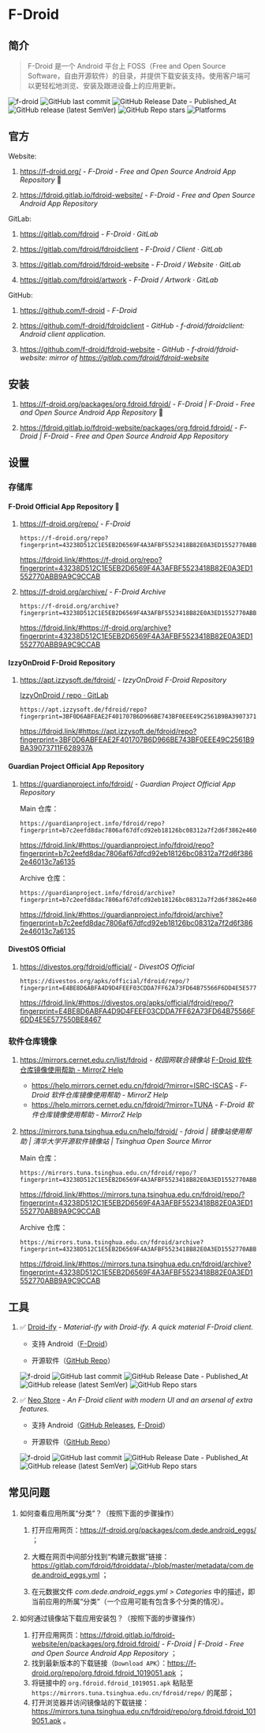 # F-Droid

## 简介

> F-Droid 是一个 Android 平台上 FOSS（Free and Open Source Software，自由开源软件）的目录，并提供下载安装支持。使用客户端可以更轻松地浏览、安装及跟进设备上的应用更新。

![f-droid](https://badgen.net/f-droid/v/org.fdroid.fdroid)
![GitHub last commit](https://img.shields.io/github/last-commit/f-droid/fdroidclient?color=blue&logo=github)
![GitHub Release Date - Published_At](https://img.shields.io/github/release-date/f-droid/fdroidclient?display_date=published_at&logo=github)
![GitHub release (latest SemVer)](https://img.shields.io/github/v/release/f-droid/fdroidclient?logo=github)
![GitHub Repo stars](https://img.shields.io/github/stars/f-droid/fdroidclient?style=social)
![Platforms](https://img.shields.io/badge/platforms-Android-blue)

## 官方

Website: 

1. https://f-droid.org/ - *F-Droid - Free and Open Source Android App Repository* 🚫

2. https://fdroid.gitlab.io/fdroid-website/ - *F-Droid - Free and Open Source Android App Repository*

GitLab: 

1. https://gitlab.com/fdroid - *F-Droid · GitLab*

2. https://gitlab.com/fdroid/fdroidclient - *F-Droid / Client · GitLab*

3. https://gitlab.com/fdroid/fdroid-website - *F-Droid / Website · GitLab*

4. https://gitlab.com/fdroid/artwork - *F-Droid / Artwork · GitLab*

GitHub: 

1. https://github.com/f-droid - *F-Droid*

2. https://github.com/f-droid/fdroidclient - *GitHub - f-droid/fdroidclient: Android client application.*

3. https://github.com/f-droid/fdroid-website - *GitHub - f-droid/fdroid-website: mirror of https://gitlab.com/fdroid/fdroid-website*

## 安装

1. https://f-droid.org/packages/org.fdroid.fdroid/ - *F-Droid | F-Droid - Free and Open Source Android App Repository* 🚫

2. https://fdroid.gitlab.io/fdroid-website/packages/org.fdroid.fdroid/ - *F-Droid | F-Droid - Free and Open Source Android App Repository*

## 设置

### 存储库

#### F-Droid Official App Repository 🚫

1. https://f-droid.org/repo/ - *F-Droid*

    ```uri
    https://f-droid.org/repo?fingerprint=43238D512C1E5EB2D6569F4A3AFBF5523418B82E0A3ED1552770ABB9A9C9CCAB
    ```

    https://fdroid.link/#https://f-droid.org/repo?fingerprint=43238D512C1E5EB2D6569F4A3AFBF5523418B82E0A3ED1552770ABB9A9C9CCAB

2. https://f-droid.org/archive/ - *F-Droid Archive*

    ```uri
    https://f-droid.org/archive?fingerprint=43238D512C1E5EB2D6569F4A3AFBF5523418B82E0A3ED1552770ABB9A9C9CCAB
    ```

    https://fdroid.link/#https://f-droid.org/archive?fingerprint=43238D512C1E5EB2D6569F4A3AFBF5523418B82E0A3ED1552770ABB9A9C9CCAB

#### IzzyOnDroid F-Droid Repository

1. https://apt.izzysoft.de/fdroid/ - *IzzyOnDroid F-Droid Repository*

    [IzzyOnDroid / repo · GitLab](https://gitlab.com/IzzyOnDroid/repo)

    ```uri
    https://apt.izzysoft.de/fdroid/repo?fingerprint=3BF0D6ABFEAE2F401707B6D966BE743BF0EEE49C2561B9BA39073711F628937A
    ```

    https://fdroid.link/#https://apt.izzysoft.de/fdroid/repo?fingerprint=3BF0D6ABFEAE2F401707B6D966BE743BF0EEE49C2561B9BA39073711F628937A

#### Guardian Project Official App Repository

1. https://guardianproject.info/fdroid/ - *Guardian Project Official App Repository*

    Main 仓库：
    
    ```uri
    https://guardianproject.info/fdroid/repo?fingerprint=b7c2eefd8dac7806af67dfcd92eb18126bc08312a7f2d6f3862e46013c7a6135
    ```

    https://fdroid.link/#https://guardianproject.info/fdroid/repo?fingerprint=b7c2eefd8dac7806af67dfcd92eb18126bc08312a7f2d6f3862e46013c7a6135

    Archive 仓库：

    ```uri
    https://guardianproject.info/fdroid/archive?fingerprint=b7c2eefd8dac7806af67dfcd92eb18126bc08312a7f2d6f3862e46013c7a6135
    ```

    https://fdroid.link/#https://guardianproject.info/fdroid/archive?fingerprint=b7c2eefd8dac7806af67dfcd92eb18126bc08312a7f2d6f3862e46013c7a6135

#### DivestOS Official

1. https://divestos.org/fdroid/official/ - *DivestOS Official*

    ```uri
    https://divestos.org/apks/official/fdroid/repo/?fingerprint=E4BE8D6ABFA4D9D4FEEF03CDDA7FF62A73FD64B75566F6DD4E5E577550BE8467
    ```

    https://fdroid.link/#https://divestos.org/apks/official/fdroid/repo/?fingerprint=E4BE8D6ABFA4D9D4FEEF03CDDA7FF62A73FD64B75566F6DD4E5E577550BE8467

### 软件仓库镜像

1. https://mirrors.cernet.edu.cn/list/fdroid - *校园网联合镜像站* [F-Droid 软件仓库镜像使用帮助 - MirrorZ Help](https://help.mirrors.cernet.edu.cn/fdroid/)

    - https://help.mirrors.cernet.edu.cn/fdroid/?mirror=ISRC-ISCAS - *F-Droid 软件仓库镜像使用帮助 - MirrorZ Help*
    - https://help.mirrors.cernet.edu.cn/fdroid/?mirror=TUNA - *F-Droid 软件仓库镜像使用帮助 - MirrorZ Help*

2. https://mirrors.tuna.tsinghua.edu.cn/help/fdroid/ - *fdroid | 镜像站使用帮助 | 清华大学开源软件镜像站 | Tsinghua Open Source Mirror*

    Main 仓库：
    
    ```uri
    https://mirrors.tuna.tsinghua.edu.cn/fdroid/repo/?fingerprint=43238D512C1E5EB2D6569F4A3AFBF5523418B82E0A3ED1552770ABB9A9C9CCAB
    ```

    https://fdroid.link/#https://mirrors.tuna.tsinghua.edu.cn/fdroid/repo/?fingerprint=43238D512C1E5EB2D6569F4A3AFBF5523418B82E0A3ED1552770ABB9A9C9CCAB

    Archive 仓库：

    ```uri
    https://mirrors.tuna.tsinghua.edu.cn/fdroid/archive?fingerprint=43238D512C1E5EB2D6569F4A3AFBF5523418B82E0A3ED1552770ABB9A9C9CCAB
    ```

    https://fdroid.link/#https://mirrors.tuna.tsinghua.edu.cn/fdroid/archive?fingerprint=43238D512C1E5EB2D6569F4A3AFBF5523418B82E0A3ED1552770ABB9A9C9CCAB

## 工具

1. ✅ [Droid-ify](https://droidify.eu.org/) - *Material-ify with Droid-ify. A quick material F-Droid client.*

    - 支持 Android（[F-Droid](https://f-droid.org/packages/com.looker.droidify/)）

    - 开源软件（[GitHub Repo](https://github.com/Iamlooker/Droid-ify)）

    ![f-droid](https://badgen.net/f-droid/v/com.looker.droidify)
    ![GitHub last commit](https://img.shields.io/github/last-commit/Iamlooker/Droid-ify?color=blue&logo=github)
    ![GitHub Release Date - Published_At](https://img.shields.io/github/release-date/Iamlooker/Droid-ify?display_date=published_at&logo=github)
    ![GitHub release (latest SemVer)](https://img.shields.io/github/v/release/Iamlooker/Droid-ify?logo=github)
    ![GitHub Repo stars](https://img.shields.io/github/stars/Iamlooker/Droid-ify?style=social)

2. ✅ [Neo Store]() - *An F-Droid client with modern UI and an arsenal of extra features.*

    - 支持 Android（[GitHub Releases](https://github.com/NeoApplications/Neo-Store/releases/), [F-Droid](https://f-droid.org/packages/com.machiav3lli.fdroid)）

    - 开源软件（[GitHub Repo](https://github.com/NeoApplications/Neo-Store)）

    ![f-droid](https://badgen.net/f-droid/v/com.machiav3lli.fdroid)
    ![GitHub last commit](https://img.shields.io/github/last-commit/NeoApplications/Neo-Store?color=blue&logo=github)
    ![GitHub Release Date - Published_At](https://img.shields.io/github/release-date/NeoApplications/Neo-Store?display_date=published_at&logo=github)
    ![GitHub release (latest SemVer)](https://img.shields.io/github/v/release/NeoApplications/Neo-Store?logo=github)
    ![GitHub Repo stars](https://img.shields.io/github/stars/NeoApplications/Neo-Store?style=social)

## 常见问题

1. 如何查看应用所属“分类”？（按照下面的步骤操作）

    1. 打开应用网页：https://f-droid.org/packages/com.dede.android_eggs/ ；

    2. 大概在网页中间部分找到“构建元数据”链接：https://gitlab.com/fdroid/fdroiddata/-/blob/master/metadata/com.dede.android_eggs.yml ；

    3. 在元数据文件 *com.dede.android_eggs.yml > Categories* 中的描述，即当前应用的所属“分类”（一个应用可能有包含多个分类的情况）。

2. 如何通过镜像站下载应用安装包？（按照下面的步骤操作）

    1. 打开应用网页：https://fdroid.gitlab.io/fdroid-website/en/packages/org.fdroid.fdroid/ - *F-Droid | F-Droid - Free and Open Source Android App Repository* ；
    2. 找到最新版本的下载链接（`Download APK`）：https://f-droid.org/repo/org.fdroid.fdroid_1019051.apk ；
    3. 将链接中的 `org.fdroid.fdroid_1019051.apk` 粘贴至 `https://mirrors.tuna.tsinghua.edu.cn/fdroid/repo/` 的尾部；
    4. 打开浏览器并访问镜像站的下载链接：https://mirrors.tuna.tsinghua.edu.cn/fdroid/repo/org.fdroid.fdroid_1019051.apk 。
